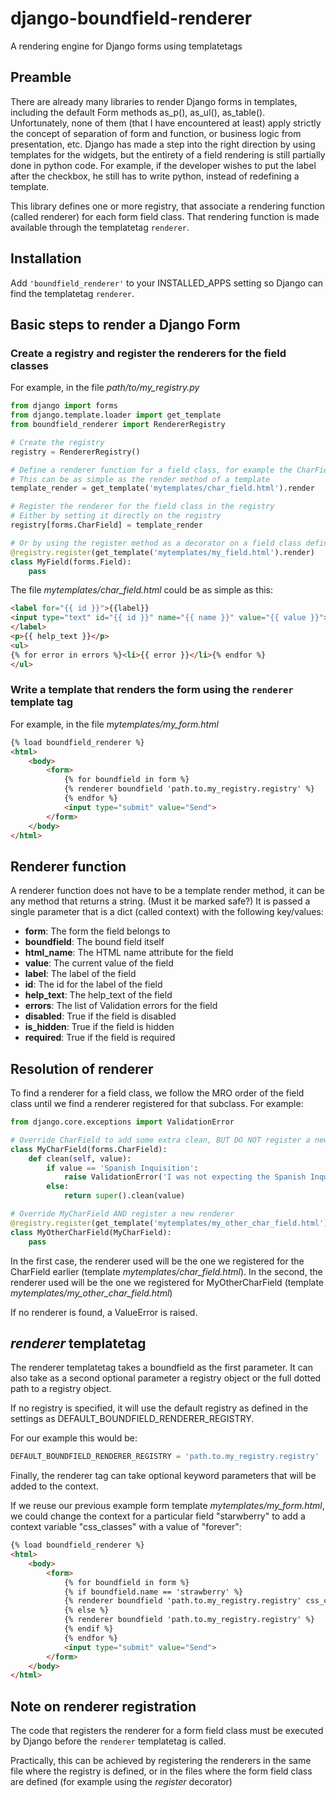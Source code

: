 # django-boundfield-renderer
A rendering engine for Django forms using templatetags

## Preamble
There are already many libraries to render Django forms in templates, including the default Form methods as_p(), as_ul(), as_table(). Unfortunately, none of them (that I have encountered at least) apply strictly the concept of separation of form and function, or business logic from presentation, etc. Django has made a step into the right direction by using templates for the widgets, but the entirety of a field rendering is still partially done in python code. For example, if the developer wishes to put the label after the checkbox, he still has to write python, instead of redefining a template.

This library defines one or more registry, that associate a rendering function (called renderer) for each form field class. That rendering function is made available through the templatetag `renderer`.

## Installation
Add `'boundfield_renderer'` to your INSTALLED_APPS setting so Django can find the templatetag `renderer`.

## Basic steps to render a Django Form
### Create a registry and register the renderers for the field classes
For example, in the file *path/to/my_registry.py*
```python
from django import forms
from django.template.loader import get_template
from boundfield_renderer import RendererRegistry

# Create the registry
registry = RendererRegistry()

# Define a renderer function for a field class, for example the CharField
# This can be as simple as the render method of a template
template_render = get_template('mytemplates/char_field.html').render

# Register the renderer for the field class in the registry
# Either by setting it directly on the registry
registry[forms.CharField] = template_render

# Or by using the register method as a decorator on a field class definition
@registry.register(get_template('mytemplates/my_field.html').render)
class MyField(forms.Field):
	pass

```

The file *mytemplates/char_field.html* could be as simple as this:
```html
<label for="{{ id }}">{{label}}
<input type="text" id="{{ id }}" name="{{ name }}" value="{{ value }}">
</label>
<p>{{ help_text }}</p>
<ul>
{% for error in errors %}<li>{{ error }}</li>{% endfor %}
</ul>
```

### Write a template that renders the form using the `renderer` template tag
For example, in the file *mytemplates/my_form.html*
```html
{% load boundfield_renderer %}
<html>
	<body>
		<form>
			{% for boundfield in form %}
			{% renderer boundfield 'path.to.my_registry.registry' %}
			{% endfor %}
			<input type="submit" value="Send">
		</form>
	</body>
</html>
```

## Renderer function
A renderer function does not have to be a template render method, it can be any method that returns a string. (Must it be marked safe?) It is passed a single parameter that is a dict (called context) with the following key/values:

  * __form__: The form the field belongs to
  * __boundfield__: The bound field itself
  * __html_name__: The HTML name attribute for the field
  * __value__: The current value of the field
  * __label__: The label of the field
  * __id__: The id for the label of the field
  * __help_text__: The help_text of the field
  * __errors__: The list of Validation errors for the field
  * __disabled__: True if the field is disabled
  * __is_hidden__: True if the field is hidden
  * __required__: True if the field is required


## Resolution of renderer
To find a renderer for a field class, we follow the MRO order of the field class until we find a renderer registered for that subclass. For example:

```python
from django.core.exceptions import ValidationError

# Override CharField to add some extra clean, BUT DO NOT register a new renderer
class MyCharField(forms.CharField):
	def clean(self, value):
		if value == 'Spanish Inquisition':
			raise ValidationError('I was not expecting the Spanish Inquisition!')
		else:
			return super().clean(value)

# Override MyCharField AND register a new renderer
@registry.register(get_template('mytemplates/my_other_char_field.html').render)
class MyOtherCharField(MyCharField):
	pass

```

In the first case, the renderer used will be the one we registered for the CharField earlier (template *mytemplates/char_field.html*). In the second, the renderer used will be the one we registered for MyOtherCharField (template *mytemplates/my_other_char_field.html*)

If no renderer is found, a ValueError is raised.

## *renderer* templatetag
The renderer templatetag takes a boundfield as the first parameter. It can also take as a second optional parameter a registry object or the full dotted path to a registry object.

If no registry is specified, it will use the default registry as defined in the settings as DEFAULT_BOUNDFIELD_RENDERER_REGISTRY.


For our example this would be:
```python
DEFAULT_BOUNDFIELD_RENDERER_REGISTRY = 'path.to.my_registry.registry'
```

Finally, the renderer tag can take optional keyword parameters that will be added to the context.

If we reuse our previous example form template *mytemplates/my_form.html*, we could change the context for a particular field "starwberry" to add a context variable "css_classes" with a value of "forever":

```html
{% load boundfield_renderer %}
<html>
	<body>
		<form>
			{% for boundfield in form %}
			{% if boundfield.name == 'strawberry' %}
			{% renderer boundfield 'path.to.my_registry.registry' css_classes='forever' %}
			{% else %}
			{% renderer boundfield 'path.to.my_registry.registry' %}
			{% endif %}
			{% endfor %}
			<input type="submit" value="Send">
		</form>
	</body>
</html>
```

## Note on renderer registration
The code that registers the renderer for a form field class must be executed by Django before the `renderer` templatetag is called.

Practically, this can be achieved by registering the renderers in the same file where the registry is defined, or in the files where the form field class are defined (for example using the *register* decorator)
